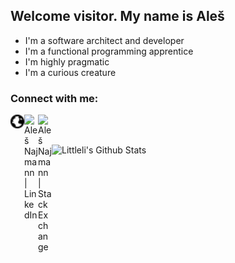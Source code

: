 ## Welcome visitor. My name is Aleš

- I'm a software architect and developer
- I'm a functional programming apprentice
- I'm highly pragmatic
- I'm a curious creature

### Connect with me:

[<img align="left" alt="ales.rocks" width="22" src="https://raw.githubusercontent.com/iconic/open-iconic/master/svg/globe.svg" />][website]
[<img align="left" alt="Aleš Najmann | LinkedIn" width="22" src="https://cdn.jsdelivr.net/npm/simple-icons@v3/icons/linkedin.svg" />][linkedin]
[<img align="left" alt="Aleš Najmann | Stack Exchange" width="22" src="https://cdn.jsdelivr.net/npm/simple-icons@v3/icons/stackexchange.svg" />][stackexchange]

<br>
<br>

![Littleli's Github Stats](https://github-readme-stats.codestackr.vercel.app/api?username=littleli&show_icons=true&hide_border=false&count_private=true)

[website]: https://ales.rocks
[linkedin]: https://linkedin.com/in/alesnajmann
[stackexchange]: https://stackexchange.com/users/140565/littleli
